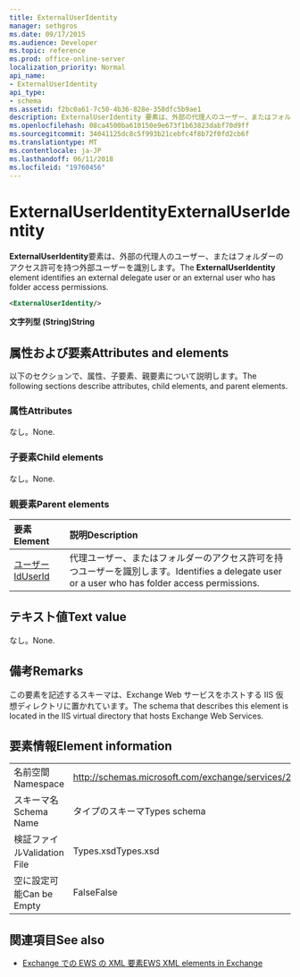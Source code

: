 ```yaml
---
title: ExternalUserIdentity
manager: sethgros
ms.date: 09/17/2015
ms.audience: Developer
ms.topic: reference
ms.prod: office-online-server
localization_priority: Normal
api_name:
- ExternalUserIdentity
api_type:
- schema
ms.assetid: f2bc0a61-7c50-4b36-828e-358dfc5b9ae1
description: ExternalUserIdentity 要素は、外部の代理人のユーザー、またはフォルダーのアクセス許可を持つ外部ユーザーを識別します。
ms.openlocfilehash: 08ca4500ba610150e9e673f1b63823dabf70d9ff
ms.sourcegitcommit: 34041125dc8c5f993b21cebfc4f8b72f0fd2cb6f
ms.translationtype: MT
ms.contentlocale: ja-JP
ms.lasthandoff: 06/11/2018
ms.locfileid: "19760456"
---
```

# <a name="externaluseridentity"></a><span data-ttu-id="c20ac-103">ExternalUserIdentity</span><span class="sxs-lookup"><span data-stu-id="c20ac-103">ExternalUserIdentity</span></span>

<span data-ttu-id="c20ac-104">**ExternalUserIdentity**要素は、外部の代理人のユーザー、またはフォルダーのアクセス許可を持つ外部ユーザーを識別します。</span><span class="sxs-lookup"><span data-stu-id="c20ac-104">The **ExternalUserIdentity** element identifies an external delegate user or an external user who has folder access permissions.</span></span> 
  
```xml
<ExternalUserIdentity/>
```

 <span data-ttu-id="c20ac-105">**文字列型 (String)**</span><span class="sxs-lookup"><span data-stu-id="c20ac-105">**String**</span></span>
## <a name="attributes-and-elements"></a><span data-ttu-id="c20ac-106">属性および要素</span><span class="sxs-lookup"><span data-stu-id="c20ac-106">Attributes and elements</span></span>

<span data-ttu-id="c20ac-107">以下のセクションで、属性、子要素、親要素について説明します。</span><span class="sxs-lookup"><span data-stu-id="c20ac-107">The following sections describe attributes, child elements, and parent elements.</span></span>
  
### <a name="attributes"></a><span data-ttu-id="c20ac-108">属性</span><span class="sxs-lookup"><span data-stu-id="c20ac-108">Attributes</span></span>

<span data-ttu-id="c20ac-109">なし。</span><span class="sxs-lookup"><span data-stu-id="c20ac-109">None.</span></span>
  
### <a name="child-elements"></a><span data-ttu-id="c20ac-110">子要素</span><span class="sxs-lookup"><span data-stu-id="c20ac-110">Child elements</span></span>

<span data-ttu-id="c20ac-111">なし。</span><span class="sxs-lookup"><span data-stu-id="c20ac-111">None.</span></span>
  
### <a name="parent-elements"></a><span data-ttu-id="c20ac-112">親要素</span><span class="sxs-lookup"><span data-stu-id="c20ac-112">Parent elements</span></span>

|<span data-ttu-id="c20ac-113">**要素**</span><span class="sxs-lookup"><span data-stu-id="c20ac-113">**Element**</span></span>|<span data-ttu-id="c20ac-114">**説明**</span><span class="sxs-lookup"><span data-stu-id="c20ac-114">**Description**</span></span>|
|:-----|:-----|
|[<span data-ttu-id="c20ac-115">ユーザー Id</span><span class="sxs-lookup"><span data-stu-id="c20ac-115">UserId</span></span>](userid.md) <br/> |<span data-ttu-id="c20ac-116">代理ユーザー、またはフォルダーのアクセス許可を持つユーザーを識別します。</span><span class="sxs-lookup"><span data-stu-id="c20ac-116">Identifies a delegate user or a user who has folder access permissions.</span></span>  <br/> |
   
## <a name="text-value"></a><span data-ttu-id="c20ac-117">テキスト値</span><span class="sxs-lookup"><span data-stu-id="c20ac-117">Text value</span></span>

<span data-ttu-id="c20ac-118">なし。</span><span class="sxs-lookup"><span data-stu-id="c20ac-118">None.</span></span>
  
## <a name="remarks"></a><span data-ttu-id="c20ac-119">備考</span><span class="sxs-lookup"><span data-stu-id="c20ac-119">Remarks</span></span>

<span data-ttu-id="c20ac-120">この要素を記述するスキーマは、Exchange Web サービスをホストする IIS 仮想ディレクトリに置かれています。</span><span class="sxs-lookup"><span data-stu-id="c20ac-120">The schema that describes this element is located in the IIS virtual directory that hosts Exchange Web Services.</span></span>
  
## <a name="element-information"></a><span data-ttu-id="c20ac-121">要素情報</span><span class="sxs-lookup"><span data-stu-id="c20ac-121">Element information</span></span>

|||
|:-----|:-----|
|<span data-ttu-id="c20ac-122">名前空間</span><span class="sxs-lookup"><span data-stu-id="c20ac-122">Namespace</span></span>  <br/> |http://schemas.microsoft.com/exchange/services/2006/types  <br/> |
|<span data-ttu-id="c20ac-123">スキーマ名</span><span class="sxs-lookup"><span data-stu-id="c20ac-123">Schema Name</span></span>  <br/> |<span data-ttu-id="c20ac-124">タイプのスキーマ</span><span class="sxs-lookup"><span data-stu-id="c20ac-124">Types schema</span></span>  <br/> |
|<span data-ttu-id="c20ac-125">検証ファイル</span><span class="sxs-lookup"><span data-stu-id="c20ac-125">Validation File</span></span>  <br/> |<span data-ttu-id="c20ac-126">Types.xsd</span><span class="sxs-lookup"><span data-stu-id="c20ac-126">Types.xsd</span></span>  <br/> |
|<span data-ttu-id="c20ac-127">空に設定可能</span><span class="sxs-lookup"><span data-stu-id="c20ac-127">Can be Empty</span></span>  <br/> |<span data-ttu-id="c20ac-128">False</span><span class="sxs-lookup"><span data-stu-id="c20ac-128">False</span></span>  <br/> |
   
## <a name="see-also"></a><span data-ttu-id="c20ac-129">関連項目</span><span class="sxs-lookup"><span data-stu-id="c20ac-129">See also</span></span>



- [<span data-ttu-id="c20ac-130">Exchange での EWS の XML 要素</span><span class="sxs-lookup"><span data-stu-id="c20ac-130">EWS XML elements in Exchange</span></span>](ews-xml-elements-in-exchange.md)

